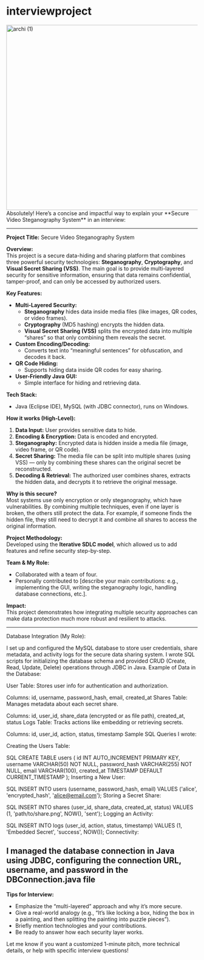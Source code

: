 # interviewproject
<img width="751" height="486" alt="archi (1)" src="https://github.com/user-attachments/assets/43da7c24-3237-4614-b940-8b9a01534834" />
Absolutely! Here’s a concise and impactful way to explain your **Secure Video Steganography System** in an interview:

---

**Project Title:** Secure Video Steganography System

**Overview:**  
This project is a secure data-hiding and sharing platform that combines three powerful security technologies: **Steganography**, **Cryptography**, and **Visual Secret Sharing (VSS)**. The main goal is to provide multi-layered security for sensitive information, ensuring that data remains confidential, tamper-proof, and can only be accessed by authorized users.

**Key Features:**
- **Multi-Layered Security:**  
  - **Steganography** hides data inside media files (like images, QR codes, or video frames).
  - **Cryptography** (MD5 hashing) encrypts the hidden data.
  - **Visual Secret Sharing (VSS)** splits the encrypted data into multiple “shares” so that only combining them reveals the secret.
- **Custom Encoding/Decoding:**  
  - Converts text into “meaningful sentences” for obfuscation, and decodes it back.
- **QR Code Hiding:**  
  - Supports hiding data inside QR codes for easy sharing.
- **User-Friendly Java GUI:**  
  - Simple interface for hiding and retrieving data.

**Tech Stack:**  
- Java (Eclipse IDE), MySQL (with JDBC connector), runs on Windows.

**How it works (High-Level):**
1. **Data Input:** User provides sensitive data to hide.
2. **Encoding & Encryption:** Data is encoded and encrypted.
3. **Steganography:** Encrypted data is hidden inside a media file (image, video frame, or QR code).
4. **Secret Sharing:** The media file can be split into multiple shares (using VSS) — only by combining these shares can the original secret be reconstructed.
5. **Decoding & Retrieval:** The authorized user combines shares, extracts the hidden data, and decrypts it to retrieve the original message.

**Why is this secure?**  
Most systems use only encryption or only steganography, which have vulnerabilities. By combining multiple techniques, even if one layer is broken, the others still protect the data. For example, if someone finds the hidden file, they still need to decrypt it and combine all shares to access the original information.

**Project Methodology:**  
Developed using the **Iterative SDLC model**, which allowed us to add features and refine security step-by-step.

**Team & My Role:**  
- Collaborated with a team of four.
- Personally contributed to [describe your main contributions: e.g., implementing the GUI, writing the steganography logic, handling database connections, etc.].

**Impact:**  
This project demonstrates how integrating multiple security approaches can make data protection much more robust and resilient to attacks.

---

Database Integration (My Role):

I set up and configured the MySQL database to store user credentials, share metadata, and activity logs for the secure data sharing system.
I wrote SQL scripts for initializing the database schema and provided CRUD (Create, Read, Update, Delete) operations through JDBC in Java.
Example of Data in the Database:

User Table:
Stores user info for authentication and authorization.

Columns: id, username, password_hash, email, created_at
Shares Table:
Manages metadata about each secret share.

Columns: id, user_id, share_data (encrypted or as file path), created_at, status
Logs Table:
Tracks actions like embedding or retrieving secrets.

Columns: id, user_id, action, status, timestamp
Sample SQL Queries I wrote:

Creating the Users Table:

SQL
CREATE TABLE users (
  id INT AUTO_INCREMENT PRIMARY KEY,
  username VARCHAR(50) NOT NULL,
  password_hash VARCHAR(255) NOT NULL,
  email VARCHAR(100),
  created_at TIMESTAMP DEFAULT CURRENT_TIMESTAMP
);
Inserting a New User:

SQL
INSERT INTO users (username, password_hash, email)
VALUES ('alice', 'encrypted_hash', 'alice@email.com');
Storing a Secret Share:

SQL
INSERT INTO shares (user_id, share_data, created_at, status)
VALUES (1, 'path/to/share.png', NOW(), 'sent');
Logging an Activity:

SQL
INSERT INTO logs (user_id, action, status, timestamp)
VALUES (1, 'Embedded Secret', 'success', NOW());
Connectivity:

I managed the database connection in Java using JDBC, configuring the connection URL, username, and password in the DBConnection.java file
---
**Tips for Interview:**
- Emphasize the “multi-layered” approach and why it’s more secure.
- Give a real-world analogy (e.g., “It’s like locking a box, hiding the box in a painting, and then splitting the painting into puzzle pieces”).
- Briefly mention technologies and your contributions.
- Be ready to answer how each security layer works.

Let me know if you want a customized 1-minute pitch, more technical details, or help with specific interview questions!
